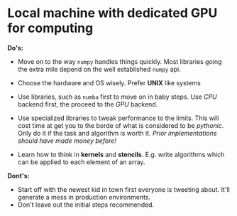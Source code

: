 # Local machine with dedicated GPU for computing

**Do's:**

- Move on to the way `numpy` handles things quickly.
Most libraries going the extra mile depend on the well established `numpy` api.

- Choose the hardware and OS wisely. Prefer **UNIX** like systems

- Use libraries, such as `numba` first to move on in baby steps.
Use *CPU* backend first, the proceed to the *GPU* backend.

- Use specialized libraries to tweak performance to the limits.
This will cost time at get you to the borde of what is considered to be *pythonic*.
Only do it if the task and algorithm is worth it.
*Prior implementations should have made money before!*

- Learn how to think in **kernels** and **stencils**.
E.g. write algorithms which can be applied to each element of an array.

**Dont's:**

- Start off with the newest kid in town first everyone is tweeting about.
It'll generate a mess in production environments.
- Don't leave out the initial steps recommended.
